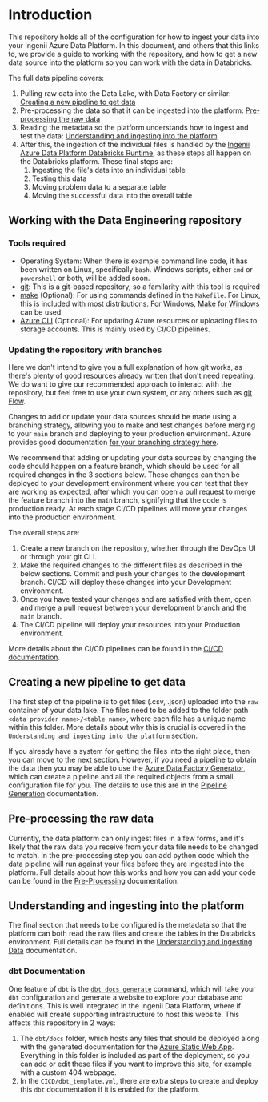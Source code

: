 # Introduction

This repository holds all of the configuration for how to ingest your data into your Ingenii Azure Data Platform. In this document, and others that this links to, we provide a guide to working with the repository, and how to get a new data source into the platform so you can work with the data in Databricks.

The full data pipeline covers:
1. Pulling raw data into the Data Lake, with Data Factory or similar: [Creating a new pipeline to get data](#creating-a-new-pipeline-to-get-data)
1. Pre-processing the data so that it can be ingested into the platform: [Pre-processing the raw data](#pre-processing-the-raw-data)
1. Reading the metadata so the platform understands how to ingest and test the data: [Understanding and ingesting into the platform](#understanding-and-ingesting-into-the-platform)
1. After this, the ingestion of the individual files is handled by the [Ingenii Azure Data Platform Databricks Runtime](https://github.com/ingenii-solutions/azure-data-platform-databricks-runtime), as these steps all happen on the Databricks platform. These final steps are:
   1. Ingesting the file's data into an individual table
   2. Testing this data
   3. Moving problem data to a separate table
   4. Moving the successful data into the overall table

## Working with the Data Engineering repository

### Tools required

- Operating System: When there is example command line code, it has been written on Linux, specifically `bash`. Windows scripts, either `cmd` or `powershell` or both, will be added soon.
- [git](https://git-scm.com/): This is a git-based repository, so a familarity with this tool is required
- [make](https://www.gnu.org/software/make/) (Optional): For using commands defined in the `Makefile`. For Linux, this is included with most distributions. For Windows, [Make for Windows](http://gnuwin32.sourceforge.net/packages/make.htm) can be used.
- [Azure CLI](https://docs.microsoft.com/en-us/cli/azure/) (Optional): For updating Azure resources or uploading files to storage accounts. This is mainly used by CI/CD pipelines.

### Updating the repository with branches

Here we don't intend to give you a full explanation of how git works, as there's plenty of good resources already written that don't need repeating. We do want to give our recommended approach to interact with the repository, but feel free to use your own system, or any others such as [git Flow](https://nvie.com/posts/a-successful-git-branching-model/).

Changes to add or update your data sources should be made using a branching strategy, allowing you to make and test changes before merging to your `main` branch and  deploying to your production environment. Azure provides good documentation [for your branching strategy here](https://docs.microsoft.com/en-us/azure/devops/repos/git/git-branching-guidance?view=azure-devops).

We recommend that adding or updating your data sources by changing the code should happen on a feature branch, which should be used for all required changes in the 3 sections below. These changes can then be deployed to your development environment where you can test that they are working as expected, after which you can open a pull request to merge the feature branch into the `main` branch, signifying that the code is production ready. At each stage CI/CD pipelines will move your changes into the production environment.

The overall steps are:

1. Create a new branch on the repository, whether through the DevOps UI or through your git CLI.
1. Make the required changes to the different files as described in the below sections. Commit and push your changes to the development branch. CI/CD will deploy these changes into your Development environment.
1. Once you have tested your changes and are satisfied with them, open and merge a pull request between your development branch and the `main` branch.
1. The CI/CD pipeline will deploy your resources into your Production environment.

More details about the CI/CD pipelines can be found in the [CI/CD documentation](./CICD.md).

## Creating a new pipeline to get data

The first step of the pipeline is to get files (.csv, .json) uploaded into the `raw` container of your data lake. The files need to be added to the folder path `<data provider name>/<table name>`, where each file has a unique name within this folder. More details about why this is crucial is covered in the `Understanding and ingesting into the platform` section.

If you already have a system for getting the files into the right place, then you can move to the next section. However, if you need a pipeline to obtain the data then you may be able to use the [Azure Data Factory Generator](https://github.com/ingenii-solutions/azure-data-factory-generator), which can create a pipeline and all the required objects from a small configuration file for you. The details to use this are in the [Pipeline Generation](./Pipeline_Generation.md) documentation.

## Pre-processing the raw data

Currently, the data platform can only ingest files in a few forms, and it's likely that the raw data you receive from your data file needs to be changed to match. In the pre-processing step you can add python code which the data pipeline will run against your files before they are ingested into the platform. Full details about how this works and how you can add your code can be found in the [Pre-Processing](./Pre-Process.md) documentation.

## Understanding and ingesting into the platform

The final section that needs to be configured is the metadata so that the platform can both read the raw files and create the tables in the Databricks environment. Full details can be found in the [Understanding and Ingesting Data](./Understanding_and_Ingesting_Data.md) documentation.

### dbt Documentation

One feature of `dbt` is the [`dbt docs generate`](https://docs.getdbt.com/reference/commands/cmd-docs) command, which will take your `dbt` configuration and generate a website to explore your database and definitions. This is well integrated in the Ingenii Data Platform, where if enabled will create supporting infrastructure to host this website. This affects this repository in 2 ways:
1. The `dbt/docs` folder, which hosts any files that should be deployed along with the generated documentation for the [Azure Static Web App](https://azure.microsoft.com/en-us/services/app-service/static/). Everything in this folder is included as part of the deployment, so you can add or edit these files if you want to improve this site, for example with a custom 404 webpage.
1. In the `CICD/dbt_template.yml`, there are extra steps to create and deploy this `dbt` documentation if it is enabled for the platform.